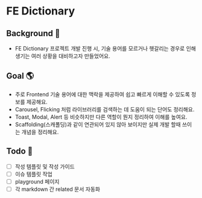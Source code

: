 # FE Dictionary

## Background 🚗

- FE Dictionary 프로젝트 개발 진행 시, 기술 용어를 모르거나 헷갈리는 경우로 인해 생기는 여러 상황을 대비하고자 만들었어요.

## Goal 🌎

- 주로 Frontend 기술 용어에 대한 맥락을 제공하여 쉽고 빠르게 이해할 수 있도록 정보를 제공해요.
- Carousel, Flicking 처럼 라이브러리를 검색하는 데 도움이 되는 단어도 정리해요.
- Toast, Modal, Alert 등 비슷하지만 다른 역할이 뭔지 정리하여 이해를 높여요.
- Scaffolding(스캐폴딩)과 같이 연관되어 있지 않아 보이지만 실제 개발 할때 쓰이는 개념을 정리해요.

## Todo 🚩

- [ ] 작성 템플릿 및 작성 가이드
- [ ] 이슈 템플릿 작업
- [ ] playground 페이지
- [ ] 각 markdown 간 related 문서 자동화
